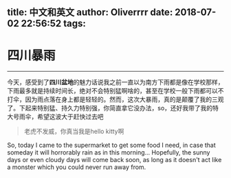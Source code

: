 title: 中文和英文
author: Oliverrrr
date: 2018-07-02 22:56:52
tags:
---
# 四川暴雨
___

今天，感受到了**四川盆地**的魅力话说我之前一直以为南方下雨都是像在学校那样，下雨最多就是持续时间长，绝对不会特别猛啊啥的，甚至在学校一般下雨都可以不打伞，因为雨点落在身上都是轻轻的。然而，这次大暴雨，真的是颠覆了我的三观了。下起来特别猛、持久力特别强，你简直拿它没办法，so，还好我带了我的特大号雨伞，希望这波大于赶快过去吧

> 老虎不发威，你真当我是hello kitty啊

So, today I came to the supermarket to get some food I need, in case that someday it will horrorably rain as in this morning... Hopefully, the sunny days or even cloudy days will come back soon, as long as it doesn't act like a monster which you could never run away from.